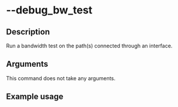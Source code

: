 #	--debug_bw_test

##	Description
Run a bandwidth test on the path(s) connected through an interface.

##  Arguments
This command does not take any arguments.

##  Example usage
```
